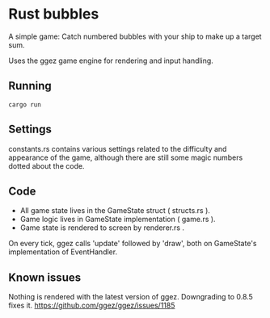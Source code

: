 # Rust bubbles
A simple game: Catch numbered bubbles with your ship to make up a target sum.

Uses the ggez game engine for rendering and input handling.

## Running
`cargo run`

## Settings
constants.rs contains various settings related to the difficulty and appearance of the game, although there are still some magic numbers dotted about the code.

## Code
- All game state lives in the GameState struct ( structs.rs ).
- Game logic lives in GameState implementation ( game.rs ).
- Game state is rendered to screen by renderer.rs .

On every tick, ggez calls 'update' followed by 'draw', both on GameState's implementation of EventHandler.

## Known issues
Nothing is rendered with the latest version of ggez. Downgrading to 0.8.5 fixes it.
https://github.com/ggez/ggez/issues/1185